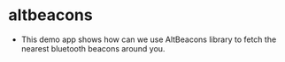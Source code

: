 # altbeacons
- This demo app shows how can we use AltBeacons library to fetch the nearest bluetooth beacons around you.

